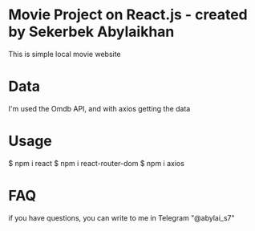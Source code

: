 # Movie Project on React.js - created by Sekerbek Abylaikhan

This is simple local movie website 

# Data

I'm used the Omdb API, and with axios getting the data

# Usage 

$ npm i react
$ npm i react-router-dom
$ npm i axios

# FAQ 

if you have questions, you can write to me in Telegram "@abylai_s7"

